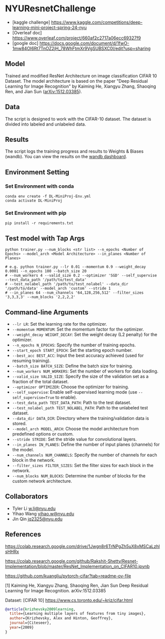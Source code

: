 NYUResnetChallenge
==========

- [kaggle challenge] https://www.kaggle.com/competitions/deep-learning-mini-project-spring-24-nyu
- [Overleaf doc] https://www.overleaf.com/project/660af2c2717a06ecc69327f9
- [google doc] https://docs.google.com/document/d/1fwO-1mw84OI6Rt7TnOZ2jH_78WhFtmXr9VgSUBSXC0I/edit?usp=sharing

## Model

Trained and modified ResNet Architecture on image classification CIFAR 10 Dataset. The model architecture is based on the paper "Deep Residual Learning for Image Recognition" by Kaiming He, Xiangyu Zhang, Shaoqing Ren, and Jian Sun ([arXiv:1512.03385](https://arxiv.org/abs/1512.03385)).

## Data

The script is designed to work with the CIFAR-10 dataset. The dataset is divided into labeled and unlabeled data. 

## Results

The script logs the training progress and results to Weights & Biases (wandb). You can view the results on the [wandb dashboard](https://wandb.ai/your-username/your-project-name).


## Environment Setting
### Set Environment with conda
```shell
conda env create -f DL-MiniProj-Env.yml
conda activate DL-MiniProj
```

### Set Environment with pip
```shell
pip install -r requirements.txt
```

## Test model with Tap Args
```shell
python trainer.py --num_blocks <str list> --n_epochs <Number of Epochs> --model_arch <Model Architecture> --in_planes <Number of Planes>

# e.g. python trainer.py --lr 0.01 --momentum 0.9 --weight_decay 0.0001 --n_epochs 100 --batch_size 20
# --num_workers 4 --valid_size 0.2 --optimizer 'SGD' --self_supervise --test_data_path '/path/to/test_data'
# --test_nolabel_path '/path/to/test_nolabel' --data_dir '/path/to/data' --model_arch 'custom' --stride 1
# --in_planes 64 --num_channels '64,128,256,512' --filter_sizes '3,3,3,3' --num_blocks '2,2,2,2'
```

## Command-line Arguments
- `--lr LR`: Set the learning rate for the optimizer.
- `--momentum MOMENTUM`: Set the momentum factor for the optimizer.
- `--weight_decay WEIGHT_DECAY`: Set the weight decay (L2 penalty) for the optimizer.
- `--n_epochs N_EPOCHS`: Specify the number of training epochs.
- `--start_epoch START_EPOCH`: Set the starting epoch number.
- `--best_acc BEST_ACC`: Input the best accuracy achieved (used for resuming training).
- `--batch_size BATCH_SIZE`: Define the batch size for training.
- `--num_workers NUM_WORKERS`: Set the number of workers for data loading.
- `--valid_size VALID_SIZE`: Specify the size of the validation set as a fraction of the total dataset.
- `--optimizer OPTIMIZER`: Choose the optimizer for training.
- `--self_supervise`: Enable self-supervised learning mode (use `--self_supervise=True` to enable).
- `--test_data_path TEST_DATA_PATH`: Path to the test dataset.
- `--test_nolabel_path TEST_NOLABEL_PATH`: Path to the unlabeled test dataset.
- `--data_dir DATA_DIR`: Directory where the training/validation data is stored.
- `--model_arch MODEL_ARCH`: Choose the model architecture from predefined options or custom.
- `--stride STRIDE`: Set the stride value for convolutional layers.
- `--in_planes IN_PLANES`: Define the number of input planes (channels) for the model.
- `--num_channels NUM_CHANNELS`: Specify the number of channels for each block in the network.
- `--filter_sizes FILTER_SIZES`: Set the filter sizes for each block in the network.
- `--num_blocks NUM_BLOCKS`: Determine the number of blocks for the custom network architecture.

## Collaborators
- Tyler Li w.li@nyu.edu
- Yihao Wang yihao.w@nyu.edu
- Jin Qin jq2325@nyu.edu

## References
https://colab.research.google.com/drive/1Jwgn8r6TrNPgZh5uX8xMSCaLzhlsHHRx

https://colab.research.google.com/github/Rakshit-Shetty/Resnet-Implementation/blob/master/ResNet_Implementation_on_CIFAR10.ipynb

https://github.com/kuangliu/pytorch-cifar?tab=readme-ov-file

[1] Kaiming He, Xiangyu Zhang, Shaoqing Ren, Jian Sun
    Deep Residual Learning for Image Recognition. arXiv:1512.03385

Dataset: [CIFAR 10] https://www.cs.toronto.edu/~kriz/cifar.html
```bibtex
@article{krizhevsky2009learning,
  title={Learning multiple layers of features from tiny images},
  author={Krizhevsky, Alex and Hinton, Geoffrey},
  journal={Citeseer},
  year={2009}
}

